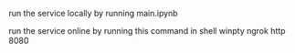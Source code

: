 
run the service locally by running main.ipynb

run the service online by running this command in shell
winpty ngrok http 8080
